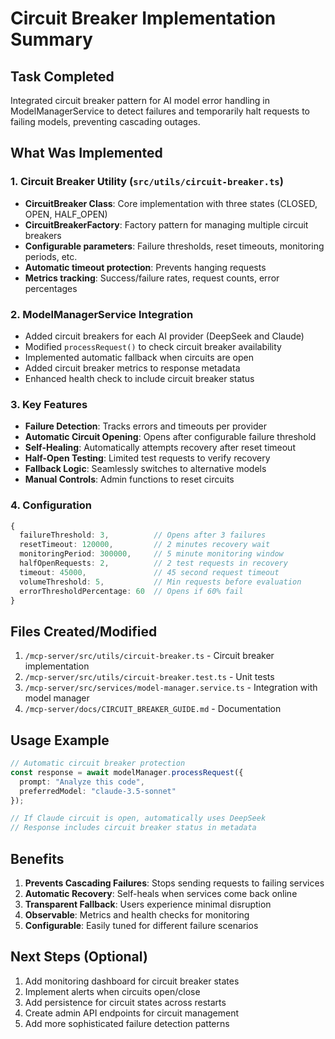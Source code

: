 # Circuit Breaker Implementation Summary

## Task Completed
Integrated circuit breaker pattern for AI model error handling in ModelManagerService to detect failures and temporarily halt requests to failing models, preventing cascading outages.

## What Was Implemented

### 1. Circuit Breaker Utility (`src/utils/circuit-breaker.ts`)
- **CircuitBreaker Class**: Core implementation with three states (CLOSED, OPEN, HALF_OPEN)
- **CircuitBreakerFactory**: Factory pattern for managing multiple circuit breakers
- **Configurable parameters**: Failure thresholds, reset timeouts, monitoring periods, etc.
- **Automatic timeout protection**: Prevents hanging requests
- **Metrics tracking**: Success/failure rates, request counts, error percentages

### 2. ModelManagerService Integration
- Added circuit breakers for each AI provider (DeepSeek and Claude)
- Modified `processRequest()` to check circuit breaker availability
- Implemented automatic fallback when circuits are open
- Added circuit breaker metrics to response metadata
- Enhanced health check to include circuit breaker status

### 3. Key Features
- **Failure Detection**: Tracks errors and timeouts per provider
- **Automatic Circuit Opening**: Opens after configurable failure threshold
- **Self-Healing**: Automatically attempts recovery after reset timeout
- **Half-Open Testing**: Limited test requests to verify recovery
- **Fallback Logic**: Seamlessly switches to alternative models
- **Manual Controls**: Admin functions to reset circuits

### 4. Configuration
```typescript
{
  failureThreshold: 3,          // Opens after 3 failures
  resetTimeout: 120000,         // 2 minutes recovery wait
  monitoringPeriod: 300000,     // 5 minute monitoring window
  halfOpenRequests: 2,          // 2 test requests in recovery
  timeout: 45000,               // 45 second request timeout
  volumeThreshold: 5,           // Min requests before evaluation
  errorThresholdPercentage: 60  // Opens if 60% fail
}
```

## Files Created/Modified
1. `/mcp-server/src/utils/circuit-breaker.ts` - Circuit breaker implementation
2. `/mcp-server/src/utils/circuit-breaker.test.ts` - Unit tests
3. `/mcp-server/src/services/model-manager.service.ts` - Integration with model manager
4. `/mcp-server/docs/CIRCUIT_BREAKER_GUIDE.md` - Documentation

## Usage Example
```typescript
// Automatic circuit breaker protection
const response = await modelManager.processRequest({
  prompt: "Analyze this code",
  preferredModel: "claude-3.5-sonnet"
});

// If Claude circuit is open, automatically uses DeepSeek
// Response includes circuit breaker status in metadata
```

## Benefits
1. **Prevents Cascading Failures**: Stops sending requests to failing services
2. **Automatic Recovery**: Self-heals when services come back online
3. **Transparent Fallback**: Users experience minimal disruption
4. **Observable**: Metrics and health checks for monitoring
5. **Configurable**: Easily tuned for different failure scenarios

## Next Steps (Optional)
1. Add monitoring dashboard for circuit breaker states
2. Implement alerts when circuits open/close
3. Add persistence for circuit states across restarts
4. Create admin API endpoints for circuit management
5. Add more sophisticated failure detection patterns
